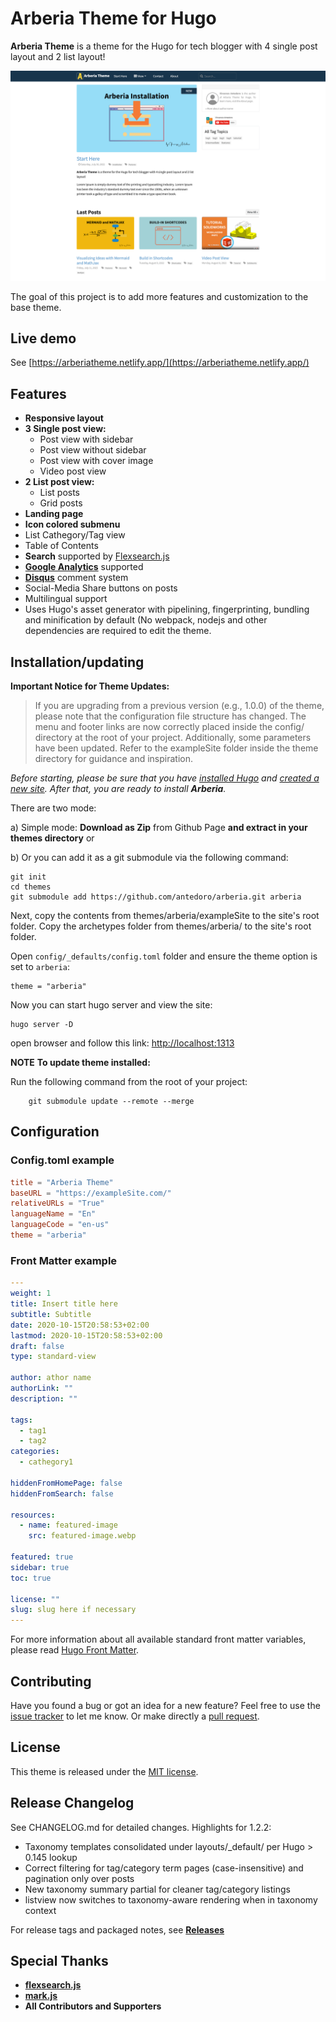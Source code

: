 # Arberia Theme for Hugo

**Arberia Theme** is a theme for the Hugo for tech blogger with 4 single post layout and 2 list layout!

![Arberia Theme Screenshot](https://github.com/antedoro/arberia/blob/main/images/screenshot.png)


The goal of this project is to add more features and customization to the base theme.

## Live demo

See [https://arberiatheme.netlify.app/](https://arberiatheme.netlify.app/)

## Features

- **Responsive layout**
- **3 Single post view:**
  - Post view with sidebar
  - Post view without sidebar
  - Post view with cover image
  - Video post view
- **2 List post view:**
  - List posts
  - Grid posts
- **Landing page**
- **Icon colored submenu**
- List Cathegory/Tag view
- Table of Contents
- **Search** supported by [Flexsearch.js](https://github.com/nextapps-de/flexsearch)
- **[Google Analytics](https://analytics.google.com/analytics)** supported
- **[Disqus](https://disqus.com)** comment system
- Social-Media Share buttons on posts
- Multilingual support
- Uses Hugo's asset generator with pipelining, fingerprinting, bundling and minification by default (No webpack, nodejs and other dependencies are required to edit the theme.

## Installation/updating

**Important Notice for Theme Updates:**
> If you are upgrading from a previous version (e.g., 1.0.0) of the theme, please note that the configuration file structure has changed. The menu and footer links are now correctly placed inside the config/ directory at the root of your project. Additionally, some parameters have been updated.
> Refer to the exampleSite folder inside the theme directory for guidance and inspiration.

*Before starting, please be sure that you have
[installed Hugo](https://gohugo.io/getting-started/quick-start/#step-1-install-hugo) and
[created a new site](https://gohugo.io/getting-started/quick-start/#step-2-create-a-new-site). After that, you are ready to install **Arberia**.*

There are two mode:

a) Simple mode: **Download as Zip** from Github Page **and extract in your themes directory** or

b) Or you can add it as a git submodule via the following command:

    git init
    cd themes
    git submodule add https://github.com/antedoro/arberia.git arberia
    
Next, copy the contents from themes/arberia/exampleSite to the site's root folder.
Copy the archetypes folder from themes/arberia/ to the site's root folder.

Open `config/_defaults/config.toml` folder and ensure the theme option is set to `arberia`:

```
theme = "arberia"
```

Now you can start hugo server and view the site:

```shell
hugo server -D
```

open browser and follow this link: [http://localhost:1313](http://localhost:1313)

**NOTE**
**To update theme installed:**

Run the following command from the root of your project:
```
    git submodule update --remote --merge
```

## Configuration

### Config.toml example

```toml
title = "Arberia Theme"
baseURL = "https://exampleSite.com/"
relativeURLs = "True"
languageName = "En"
languageCode = "en-us"
theme = "arberia"
```

### Front Matter example

```yaml
---
weight: 1
title: Insert title here
subtitle: Subtitle
date: 2020-10-15T20:58:53+02:00
lastmod: 2020-10-15T20:58:53+02:00
draft: false
type: standard-view

author: athor name
authorLink: ""
description: ""

tags:
  - tag1
  - tag2
categories:
  - cathegory1

hiddenFromHomePage: false
hiddenFromSearch: false

resources:
  - name: featured-image
    src: featured-image.webp

featured: true
sidebar: true
toc: true

license: ""
slug: slug here if necessary
---
```

For more information about all available standard front matter variables, please read [Hugo Front Matter](https://gohugo.io/content-management/front-matter).

## Contributing

Have you found a bug or got an idea for a new feature? Feel free to use the [issue tracker](https://github.com/antedoro/arberia/issues) to let me know. Or make directly a [pull request](https://github.com/antedoro/arberia//pulls).

## License

This theme is released under the [MIT license](https://github.com/antedoro/arberia/blob/master/LICENSE).

## Release Changelog

See CHANGELOG.md for detailed changes. Highlights for 1.2.2:

- Taxonomy templates consolidated under layouts/_default/ per Hugo > 0.145 lookup
- Correct filtering for tag/category term pages (case-insensitive) and pagination only over posts
- New taxonomy summary partial for cleaner tag/category listings
- listview now switches to taxonomy-aware rendering when in taxonomy context

For release tags and packaged notes, see **[Releases](https://github.com/antedoro/arberia/releases)**

## Special Thanks

- [**flexsearch.js**](https://github.com/nextapps-de/flexsearch)
- [**mark.js**](https://github.com/julmot/mark.js)
- **All Contributors and Supporters**
